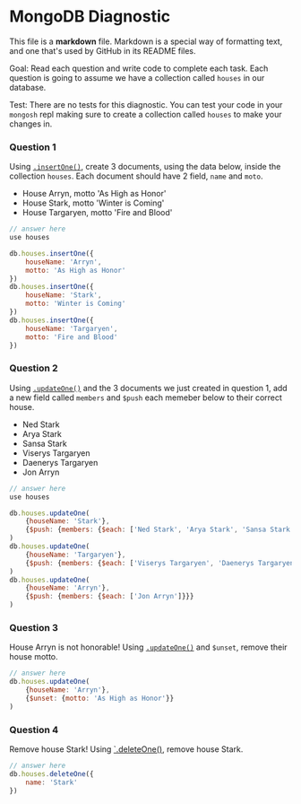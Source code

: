 # MongoDB Diagnostic

This file is a **markdown** file. Markdown is a special way of formatting text, and one that's used by GitHub in its README files.

Goal: Read each question and write code to complete each task. Each question is going to assume we have a collection called `houses` in our database. 

Test: There are no tests for this diagnostic. You can test your code in your `mongosh` repl making sure to create a collection called `houses` to make your changes in.

### Question 1

Using [`.insertOne()`](https://www.mongodb.com/docs/manual/reference/method/db.collection.insertOne/), create 3 documents, using the data below, inside the collection `houses`. Each document should have 2 field, `name` and `moto`.

- House Arryn, motto 'As High as Honor'
- House Stark, motto 'Winter is Coming'
- House Targaryen, motto 'Fire and Blood'

```js
// answer here
use houses

db.houses.insertOne({
    houseName: 'Arryn',
    motto: 'As High as Honor'
})
db.houses.insertOne({
    houseName: 'Stark',
    motto: 'Winter is Coming'
})
db.houses.insertOne({
    houseName: 'Targaryen',
    motto: 'Fire and Blood'
})

```

### Question 2

Using [`.updateOne()`](https://www.mongodb.com/docs/manual/reference/method/db.collection.updateOne/) and the 3 documents we just created in question 1, add a new field called `members` and `$push` each memeber below to their correct house.

- Ned Stark
- Arya Stark
- Sansa Stark
- Viserys Targaryen
- Daenerys Targaryen
- Jon Arryn

```js
// answer here
use houses

db.houses.updateOne(
    {houseName: 'Stark'},
    {$push: {members: {$each: ['Ned Stark', 'Arya Stark', 'Sansa Stark']}}}
)
db.houses.updateOne(
    {houseName: 'Targaryen'},
    {$push: {members: {$each: ['Viserys Targaryen', 'Daenerys Targaryen']}}}
)
db.houses.updateOne(
    {houseName: 'Arryn'},
    {$push: {members: {$each: ['Jon Arryn']}}}
)
```

### Question 3

House Arryn is not honorable! Using [`.updateOne()`](https://www.mongodb.com/docs/manual/reference/method/db.collection.updateOne/) and `$unset`, remove their house motto.

```js
// answer here
db.houses.updateOne(
    {houseName: 'Arryn'},
    {$unset: {motto: 'As High as Honor'}}
)
```

### Question 4

Remove house Stark! Using [`.deleteOne()](https://www.mongodb.com/docs/manual/reference/method/db.collection.deleteOne/), remove house Stark.

```js
// answer here
db.houses.deleteOne({
    name: 'Stark'
})
```